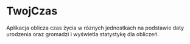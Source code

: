 # TwojCzas
Aplikacja oblicza czas życia w róznych jednostkach na podstawie daty urodzenia oraz gromadzi i wyświetla statystykę dla obliczeń.
